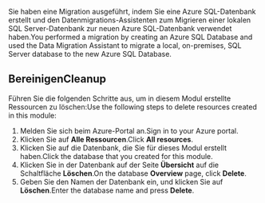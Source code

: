 <span data-ttu-id="716d7-101">Sie haben eine Migration ausgeführt, indem Sie eine Azure SQL-Datenbank erstellt und den Datenmigrations-Assistenten zum Migrieren einer lokalen SQL Server-Datenbank zur neuen Azure SQL-Datenbank verwendet haben.</span><span class="sxs-lookup"><span data-stu-id="716d7-101">You performed a migration by creating an Azure SQL Database and used the Data Migration Assistant to migrate a local, on-premises, SQL Server database to the new Azure SQL Database.</span></span>

## <a name="cleanup"></a><span data-ttu-id="716d7-102">Bereinigen</span><span class="sxs-lookup"><span data-stu-id="716d7-102">Cleanup</span></span>

<span data-ttu-id="716d7-103">Führen Sie die folgenden Schritte aus, um in diesem Modul erstellte Ressourcen zu löschen:</span><span class="sxs-lookup"><span data-stu-id="716d7-103">Use the following steps to delete resources created in this module:</span></span>

1. <span data-ttu-id="716d7-104">Melden Sie sich beim Azure-Portal an.</span><span class="sxs-lookup"><span data-stu-id="716d7-104">Sign in to your Azure portal.</span></span>
2. <span data-ttu-id="716d7-105">Klicken Sie auf **Alle Ressourcen**.</span><span class="sxs-lookup"><span data-stu-id="716d7-105">Click **All resources**.</span></span>
3. <span data-ttu-id="716d7-106">Klicken Sie auf die Datenbank, die Sie für dieses Modul erstellt haben.</span><span class="sxs-lookup"><span data-stu-id="716d7-106">Click the database that you created for this module.</span></span>
4. <span data-ttu-id="716d7-107">Klicken Sie in der Datenbank auf der Seite **Übersicht** auf die Schaltfläche **Löschen**.</span><span class="sxs-lookup"><span data-stu-id="716d7-107">On the database **Overview** page, click **Delete**.</span></span>
5. <span data-ttu-id="716d7-108">Geben Sie den Namen der Datenbank ein, und klicken Sie auf **Löschen**.</span><span class="sxs-lookup"><span data-stu-id="716d7-108">Enter the database name and press **Delete**.</span></span>